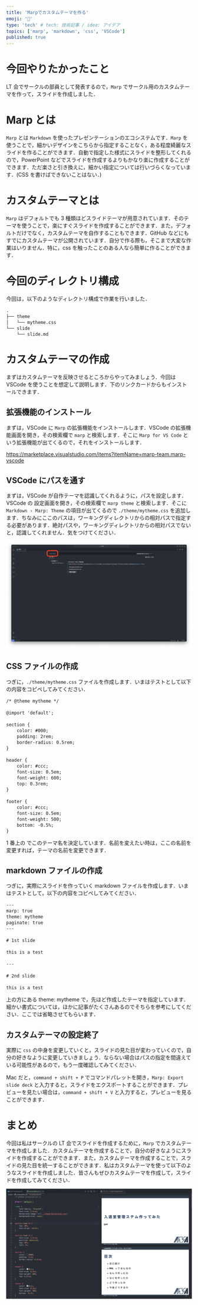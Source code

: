 ```yaml
---
title: 'Marpでカスタムテーマを作る'
emoji: '🔖'
type: 'tech' # tech: 技術記事 / idea: アイデア
topics: ['marp', 'markdown', 'css', 'VSCode']
published: true
---
```


# 今回やりたかったこと

LT 会でサークルの部員として発表するので，`Marp` でサークル用のカスタムテーマを作って，スライドを作成しました．

# Marp とは

`Marp` とは `Markdown` を使ったプレゼンテーションのエコシステムです．`Marp` を使うことで，細かいデザインをこちらから指定することなく，ある程度綺麗なスライドを作ることができます．自動で指定した様式にスライドを整形してくれるので，PowerPoint などでスライドを作成するよりもかなり楽に作成することができます．ただ楽さと引き換えに，細かい指定については行いづらくなっています．(CSS を書けばできないことはない．)

# カスタムテーマとは

`Marp` はデフォルトでも 3 種類ほどスライドテーマが用意されています．そのテーマを使うことで，楽にすぐスライドを作成することができます．また，デフォルトだけでなく，カスタムテーマを自作することもできます．GitHub などにもすでにカスタムテーマが公開されています．自分で作る際も，そこまで大変な作業はいりません．特に，css を触ったことのある人なら簡単に作ることができます．

# 今回のディレクトリ構成

今回は，以下のようなディレクトリ構成で作業を行いました．

```
.
├── theme
│   └── mytheme.css
└── slide
    └── slide.md
```

# カスタムテーマの作成

まずはカスタムテーマを反映させるところからやってみましょう．今回は VSCode を使うことを想定して説明します．下のリンクカードからもインストールできます．

## 拡張機能のインストール

まずは，VSCode に `Marp` の拡張機能をインストールします．VSCode の拡張機能画面を開き，その検索欄で `marp` と検索します．そこに `Marp for VS Code` という拡張機能が出てくるので，それをインストールします．

https://marketplace.visualstudio.com/items?itemName=marp-team.marp-vscode

## VSCode にパスを通す

まずは，VSCode が自作テーマを認識してくれるように，パスを設定します．VSCode の 設定画面を開き，その検索欄で `marp theme` と検索します．そこに `Markdown › Marp: Theme` の項目が出てくるので `./theme/mytheme.css` を追加します．ちなみにここのパスは，ワーキングディレクトリからの相対パスで指定する必要があります．絶対パスや，ワーキングディレクトリからの相対パスでないと，認識してくれません．気をつけてください．

![VSCode 設定画面](/images/marp-theme/vscode.png)

## CSS ファイルの作成

つぎに，`./theme/mytheme.css` ファイルを作成します．いまはテストとして以下の内容をコピペしてみてください．

```css: ./theme/mytheme.css
/* @theme mytheme */

@import 'default';

section {
    color: #000;
    padding: 2rem;
    border-radius: 0.5rem;
}

header {
    color: #ccc;
    font-size: 0.5em;
    font-weight: 600;
    top: 0.3rem;
}

footer {
    color: #ccc;
    font-size: 0.5em;
    font-weight: 500;
    bottom: -0.5%;
}
```

1 番上の でこのテーマ名を決定しています．名前を変えたい時は，ここの名前を変更すれば，テーマの名前を変更できます．

## markdown ファイルの作成

つぎに，実際にスライドを作っていく markdown ファイルを作成します．いまはテストとして，以下の内容をコピペしてみてください．

```markdown: ./slide/slide.md
---
marp: true
theme: mytheme
paginate: true
---

# 1st slide

this is a test

---

# 2nd slide

this is a test
```

上の方にある theme: mytheme で，先ほど作成したテーマを指定しています．細かい書式については，ほかに記事がたくさんあるのでそちらを参考にしてください．ここでは省略させてもらいます．

## カスタムテーマの設定終了

実際に `css` の中身を変更していくと，スライドの見た目が変わっていくので，自分の好きなように変更していきましょう．ならない場合はパスの指定を間違えている可能性があるので，もう一度確認してみてください．

Mac だと，`command + shift + P` でコマンドパレットを開き，`Marp: Export slide deck` と入力すると，スライドをエクスポートすることができます．プレビューを見たい場合は，`command + shift + V` と入力すると，プレビューを見ることができます．

# まとめ

今回は私はサークルの LT 会でスライドを作成するために，`Marp` でカスタムテーマを作成しました．カスタムテーマを作成することで，自分の好きなようにスライドを作成することができます．また，カスタムテーマを作成することで，スライドの見た目を統一することができます．私はカスタムテーマを使って以下のようなスライドを作成しました．皆さんもぜひカスタムテーマを作成して，スライドを作成してみてください．

![スライド](/images/marp-theme/myslide.png)
